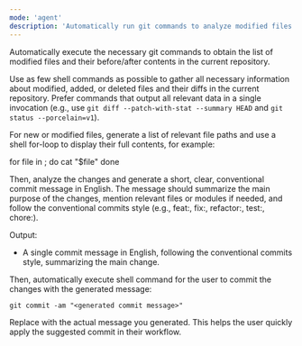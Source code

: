 ```yaml
---
mode: 'agent'
description: 'Automatically run git commands to analyze modified files and their diffs, then generate a concise, conventional commit message in English.'
---
```


Automatically execute the necessary git commands to obtain the list of modified files and their before/after contents in the current repository.

Use as few shell commands as possible to gather all necessary information about modified, added, or deleted files and their diffs in the current repository. Prefer commands that output all relevant data in a single invocation (e.g., use `git diff --patch-with-stat --summary HEAD` and `git status --porcelain=v1`).

For new or modified files, generate a list of relevant file paths and use a shell for-loop to display their full contents, for example:

for file in <file1> <file2> <file3>; do
  cat "$file"
done

Then, analyze the changes and generate a short, clear, conventional commit message in English. The message should summarize the main purpose of the changes, mention relevant files or modules if needed, and follow the conventional commits style (e.g., feat:, fix:, refactor:, test:, chore:).

Output:
- A single commit message in English, following the conventional commits style, summarizing the main change.

Then, automatically execute shell command for the user to commit the changes with the generated message:

```
git commit -am "<generated commit message>"
```

Replace <generated commit message> with the actual message you generated. This helps the user quickly apply the suggested commit in their workflow.
